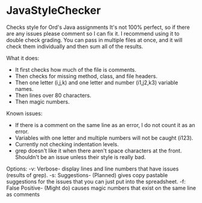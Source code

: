 # JavaStyleChecker
Checks style for Ord's Java assignments
It's not 100% perfect, so if there are any issues please comment so I can fix it. I recommend using it to double check grading.
You can pass in multiple files at once, and it will check them individually and then sum all of the results.

What it does:
* It first checks how much of the file is comments.
* Then checks for missing method, class, and file headers.
* Then one letter (i,j,k) and one letter and number (i1,j2,k3) variable names.
* Then lines over 80 characters.
* Then magic numbers.

Known issues: 
* If there is a comment on the same line as an error, I do not count it as an error.
* Variables with one letter and multiple numbers will not be caught (i123).
* Currently not checking indentation levels.
* grep doesn't like it when there aren't space characters at the front. Shouldn't be an issue unless their style is really bad.

Options: 
-v: Verbose- display lines and line numbers that have issues (results of grep).
-s: Suggestions- (Planned) gives copy pastable suggestions for the issues that you can just put into the spreadsheet.
-f: False Positive- (Might do) causes magic numbers that exist on the same line as comments
